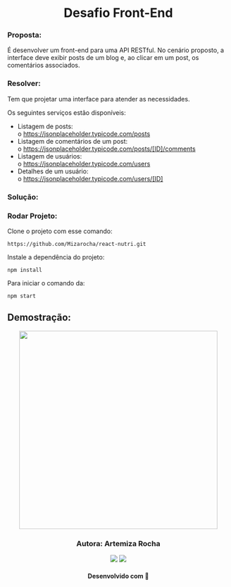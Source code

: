 
<h1 align="center"> Desafio Front-End</h1>

### Proposta: 
É desenvolver um front-end para uma API RESTful. No cenário proposto, a interface deve exibir posts de um blog e, ao clicar em um post, os
comentários associados.

### Resolver: 

Tem que projetar uma interface para atender as necessidades.   

Os seguintes serviços estão disponíveis:    
- Listagem de posts:        
o https://jsonplaceholder.typicode.com/posts       
- Listagem de comentários de um post:      
o https://jsonplaceholder.typicode.com/posts/[ID]/comments      
- Listagem de usuários:      
o https://jsonplaceholder.typicode.com/users      
- Detalhes de um usuário:      
o https://jsonplaceholder.typicode.com/users/[ID]     

### Solução: 

### Rodar Projeto:    

Clone o projeto com esse comando:

```
https://github.com/Mizarocha/react-nutri.git
```
Instale a dependência do projeto:
```
npm install 
```
Para iniciar o comando da:
```
npm start
``` 
## Demostração: 

<div align="center">
<img width=450 height=450 src=""/> 

 </div>

<h3 align="center"> Autora: Artemiza Rocha</h3>   

<div align="center">
  <a href="https://www.linkedin.com/in/artemiza-rocha/a" target="_blank"><img src="https://img.shields.io/badge/-LinkedIn-%230077B5?style=for-the-badge&logo=linkedin&logoColor=white" target="_blank"></a> 
  <a href="https://github.com/Mizarocha" target="_blank"><img src="https://img.shields.io/badge/-GITHUB-%23E4405F?style=for-the-badge&logo=github&logoColor=white" target="_blank"></a>
  </div>

<h4 align="center">Desenvolvido com 💜 </h4>
